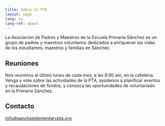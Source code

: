 ```yaml
---
title: Sobre el PTA
layout: page
lang: es
lang-ref: about
---
```


La Asociación de Padres y Maestros de la Escuela Primaria Sánchez es un grupo de padres y maestros voluntarios dedicados a enriquecer las vidas de los estudiantes, maestros y familias en Sánchez.

## Reuniones

Nos reunimos el último lunes de cada mes, a las 8:00 am, en la cafetería. Venga y vote sobre las actividades de la PTA, ayúdenos a planificar eventos y recaudaciones de fondos, y conozca las oportunidades de voluntariado en la Primaria Sánchez.

## Contacto

[info@sanchezelementarypta.org](mailto:info@sanchezelementarypta.org)

